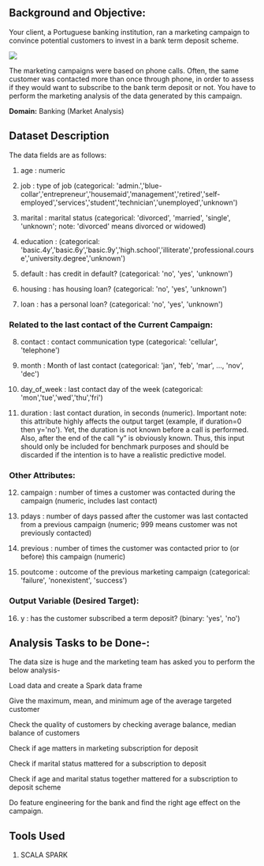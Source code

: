## Background and Objective:

Your client, a Portuguese banking institution, ran a marketing campaign to convince potential customers to invest in a bank term deposit scheme. 

![](https://as2.ftcdn.net/jpg/02/43/51/69/500_F_243516940_p9sQG7ENMsCPhEkpUSj7fERSQi7seM1K.jpg)

The marketing campaigns were based on phone calls. Often, the same customer was contacted more than once through phone, in order to assess if they would want to subscribe to the bank term deposit or not. You have to perform the marketing analysis of the data generated by this campaign.

**Domain:** Banking (Market Analysis)

## Dataset Description

The data fields are as follows:

1.	age : numeric

2.	job :	type of job (categorical: 'admin.','blue-collar','entrepreneur','housemaid','management','retired','self-employed','services','student','technician','unemployed','unknown')

3.	marital : marital status (categorical: 'divorced', 'married', 'single', 'unknown'; note: 'divorced' means divorced or widowed)

4.	education : (categorical: 'basic.4y','basic.6y','basic.9y','high.school','illiterate','professional.course','university.degree','unknown')

5.	default : has credit in default? (categorical: 'no', 'yes', 'unknown')

6.	housing : has housing loan? (categorical: 'no', 'yes', 'unknown')

7.	loan : has a personal loan? (categorical: 'no', 'yes', 'unknown')

### Related to the last contact of the Current Campaign:

8.	contact : contact communication type (categorical: 'cellular', 'telephone')

9.	month : Month of last contact (categorical: 'jan', 'feb', 'mar', ..., 'nov', 'dec')
 
10.	day_of_week : last contact day of the week (categorical: 'mon','tue','wed','thu','fri')

11.	duration : last contact duration, in seconds (numeric). Important note: this attribute highly affects the output target (example, if duration=0 then y='no'). Yet, the duration is not known before a call is performed. Also, after the end of the call “y” is obviously known. Thus, this input should only be included for benchmark purposes and should be discarded if the intention is to have a realistic predictive model.

### Other Attributes:

12.	campaign : number of times a customer was contacted during the campaign (numeric, includes last contact)

13.	pdays : number of days passed after the customer was last contacted from a previous campaign (numeric; 999 means customer was not previously contacted)

14.	previous : number of times the customer was contacted prior to (or before) this campaign (numeric)

15.	poutcome : outcome of the previous marketing campaign (categorical: 'failure', 'nonexistent', 'success')

### Output Variable (Desired Target):

16.	y : has the customer subscribed a term deposit? (binary: 'yes', 'no')

## Analysis Tasks to be Done-:

The data size is huge and the marketing team has asked you to perform the below analysis-

Load data and create a Spark data frame

Give the maximum, mean, and minimum age of the average targeted customer

Check the quality of customers by checking average balance, median balance of customers

Check if age matters in marketing subscription for deposit

Check if marital status mattered for a subscription to deposit

Check if age and marital status together mattered for a subscription to deposit scheme

Do feature engineering for the bank and find the right age effect on the campaign.

## Tools Used

1. SCALA SPARK
